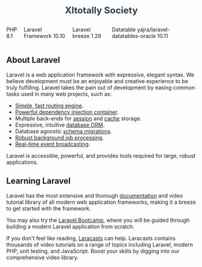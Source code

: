 <p align="center"><a href="https://github.com/sunpallavi2009/xltotally" target="_blank" style="font-size: 24px; font-weight: bold; color: #2c3e50; text-decoration: none;">Xltotally Society</a></p>

<div style="display: flex; justify-content: center; align-items: center; flex-direction: row; gap: 10px;">
    <p>PHP 8.1</p>
    <p>Laravel Framework 10.10</p>
    <p>Laravel breeze 1.29</p>
    <p>Datatable yajra/laravel-datatables-oracle 10.11</p>
</div>

## About Laravel

Laravel is a web application framework with expressive, elegant syntax. We believe development must be an enjoyable and creative experience to be truly fulfilling. Laravel takes the pain out of development by easing common tasks used in many web projects, such as:

- [Simple, fast routing engine](https://laravel.com/docs/routing).
- [Powerful dependency injection container](https://laravel.com/docs/container).
- Multiple back-ends for [session](https://laravel.com/docs/session) and [cache](https://laravel.com/docs/cache) storage.
- Expressive, intuitive [database ORM](https://laravel.com/docs/eloquent).
- Database agnostic [schema migrations](https://laravel.com/docs/migrations).
- [Robust background job processing](https://laravel.com/docs/queues).
- [Real-time event broadcasting](https://laravel.com/docs/broadcasting).

Laravel is accessible, powerful, and provides tools required for large, robust applications.

## Learning Laravel

Laravel has the most extensive and thorough [documentation](https://laravel.com/docs) and video tutorial library of all modern web application frameworks, making it a breeze to get started with the framework.

You may also try the [Laravel Bootcamp](https://bootcamp.laravel.com), where you will be guided through building a modern Laravel application from scratch.

If you don't feel like reading, [Laracasts](https://laracasts.com) can help. Laracasts contains thousands of video tutorials on a range of topics including Laravel, modern PHP, unit testing, and JavaScript. Boost your skills by digging into our comprehensive video library.
